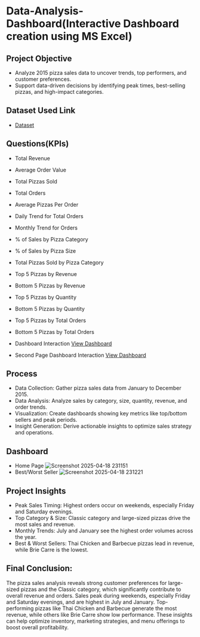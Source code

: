 # Data-Analysis-Dashboard(Interactive Dashboard creation using MS Excel)
## Project Objective
- Analyze 2015 pizza sales data to uncover trends, top performers, and customer preferences.
- Support data-driven decisions by identifying peak times, best-selling pizzas, and high-impact categories.

## Dataset Used Link
- <a href="https://github.com/jaiswalpriyanshu530/Data-Analysis-Dashboard/blob/main/pizza_sales_excel_file.xlsx">Dataset</a>

## Questions(KPIs)
- Total Revenue
- Average Order Value
- Total Pizzas Sold
- Total Orders
- Average Pizzas Per Order
- Daily Trend for Total Orders
- Monthly Trend for Orders
- % of Sales by Pizza Category
- % of Sales by Pizza Size
- Total Pizzas Sold by Pizza Category
- Top 5 Pizzas by Revenue
- Bottom 5 Pizzas by Revenue
- Top 5 Pizzas by Quantity
- Bottom 5 Pizzas by Quantity
- Top 5 Pizzas by Total Orders
- Bottom 5 Pizzas by Total Orders

- Dashboard Interaction <a href="https://github.com/jaiswalpriyanshu530/Data-Analysis-Dashboard/blob/main/Screenshot%202025-04-18%20231151.png"> View Dashboard</a>
- Second Page Dashboard Interaction <a href="https://github.com/jaiswalpriyanshu530/Data-Analysis-Dashboard/blob/main/Screenshot%202025-04-18%20231221.png">View Dashboard</a>

## Process
- Data Collection: Gather pizza sales data from January to December 2015.
- Data Analysis: Analyze sales by category, size, quantity, revenue, and order trends.
- Visualization: Create dashboards showing key metrics like top/bottom sellers and peak periods.
- Insight Generation: Derive actionable insights to optimize sales strategy and operations.

## Dashboard
- Home Page
![Screenshot 2025-04-18 231151](https://github.com/user-attachments/assets/bca4b5a5-6552-43cc-8c83-a5ccda2eb190)
- Best/Worst Seller
![Screenshot 2025-04-18 231221](https://github.com/user-attachments/assets/2b086f85-54fb-4d1d-9c8c-10b72ccbaad5)

## Project Insights
- Peak Sales Timing: Highest orders occur on weekends, especially Friday and Saturday evenings.
- Top Category & Size: Classic category and large-sized pizzas drive the most sales and revenue.
- Monthly Trends: July and January see the highest order volumes across the year.
- Best & Worst Sellers: Thai Chicken and Barbecue pizzas lead in revenue, while Brie Carre is the lowest.

## Final Conclusion:
The pizza sales analysis reveals strong customer preferences for large-sized pizzas and the Classic category, which significantly contribute to overall revenue and orders. Sales peak during weekends, especially Friday and Saturday evenings, and are highest in July and January. Top-performing pizzas like Thai Chicken and Barbecue generate the most revenue, while others like Brie Carre show low performance. These insights can help optimize inventory, marketing strategies, and menu offerings to boost overall profitability.


